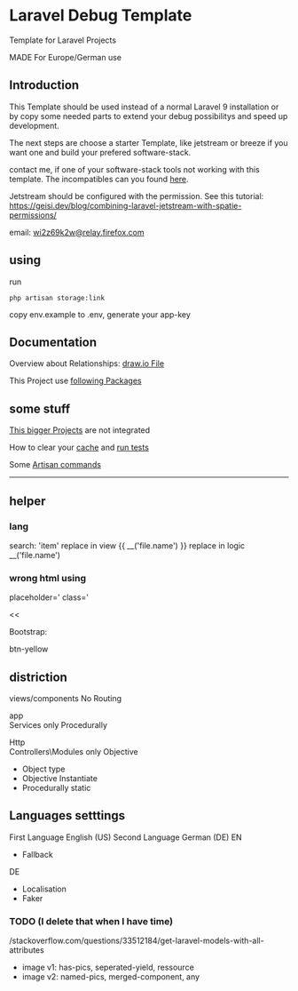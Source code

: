 # Laravel Debug Template

Template for Laravel Projects

MADE For Europe/German use

## Introduction

This Template should be used instead of a normal Laravel 9 installation or by copy some needed parts to extend your debug possibilitys and speed up development.

The next steps are choose a starter Template, like jetstream or breeze if you want one and build your prefered software-stack.

contact me, if one of your software-stack tools not working with this template. The incompatibles can you found [here](/doc/debug/dependencie_vaults.md).

Jetstream should be configured with the permission. See this tutorial:
<https://geisi.dev/blog/combining-laravel-jetstream-with-spatie-permissions/>

email:
wi2z69k2w@relay.firefox.com

## using

run

```artisan
php artisan storage:link
```

copy env.example to .env, generate your app-key

## Documentation

Overview about Relationships: [draw.io File](/doc/debug/Relationship_Modell.drawio)

This Project use [following Packages](/doc/debug/integrated.md)

## some stuff

[This bigger Projects](/doc/debug/environment.md)  are not integrated

How to clear your [cache](/doc/debug/cache.md) and [run tests](/doc/debug/dusk%2C%20test.md)

Some [Artisan commands](/doc/debug/artisans.md)

---

## helper

### lang

search:
'item'
replace in view
{{ __('file.name') }}
replace in logic
__('file.name')

### wrong html using

placeholder='
class='

>>

<<

Bootstrap:

btn-yellow

## distriction

views/components No Routing

app\
Services only Procedurally

Http\
Controllers\Modules only Objective

- Object type
- Objective Instantiate
- Procedurally static

## Languages setttings

First Language English (US)
Second Language German (DE)
EN

- Fallback

DE

- Localisation
- Faker

### TODO (I delete that when I have time)

/stackoverflow.com/questions/33512184/get-laravel-models-with-all-attributes

- image v1: has-pics, seperated-yield, ressource
- image v2: named-pics, merged-component, any
